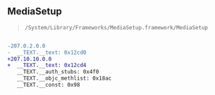 ## MediaSetup

> `/System/Library/Frameworks/MediaSetup.framework/MediaSetup`

```diff

-207.0.2.0.0
-  __TEXT.__text: 0x12cd0
+207.10.10.0.0
+  __TEXT.__text: 0x12cd4
   __TEXT.__auth_stubs: 0x4f0
   __TEXT.__objc_methlist: 0x18ac
   __TEXT.__const: 0x98

```
